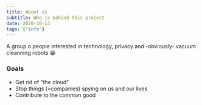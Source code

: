```yaml
---
title: About us
subtitle: Who is behind this project
date: 2020-10-13
tags: ["info"]
---
```


A group o people interested in technology, privacy and -obviously-
vacuum cleanning robots 😁

### Goals

* Get rid of "the cloud"
* Stop things (=companies) spying on us and our lives
* Contribute to the common good
